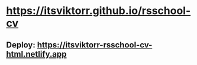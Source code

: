 # https://itsviktorr.github.io/rsschool-cv
## Deploy: https://itsviktorr-rsschool-cv-html.netlify.app
